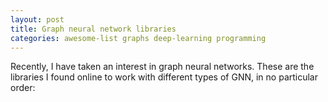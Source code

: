 ```yaml
---
layout: post
title: Graph neural network libraries
categories: awesome-list graphs deep-learning programming
---
```


Recently, I have taken an interest in graph neural networks. These are the libraries I found online to work with different types of GNN, in no particular order:

<div class="github-card" data-github="rusty1s/pytorch_geometric" data-width="350" data-height="" data-theme="default"></div>
<div class="github-card" data-github="dmlc/dgl" data-width="350" data-height="" data-theme="default"></div>
<div class="github-card" data-github="deepmind/graph_nets" data-width="350" data-height="" data-theme="default"></div>
<div class="github-card" data-github="alibaba/euler" data-width="350" data-height="150" data-theme="default"></div>
<script src="//cdn.jsdelivr.net/github-cards/latest/widget.js"></script>
